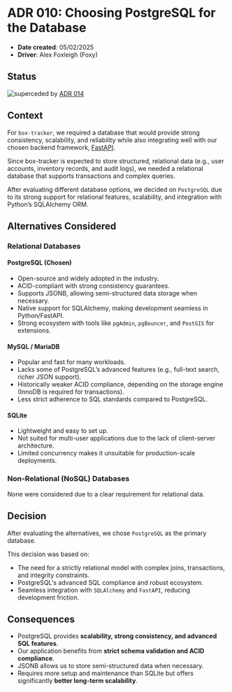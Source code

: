 # ADR 010: Choosing PostgreSQL for the Database

- **Date created**: 05/02/2025
- **Driver**: Alex Foxleigh (Foxy)

## Status

![superceded] by [ADR 014](./adr-014-replace-fast-api-with-nestjs.md)

## Context

For `box-tracker`, we required a database that would provide strong consistency, scalability, and reliability while also integrating well with our chosen backend framework, [FastAPI](./adr-009-fast-api.md).

Since box-tracker is expected to store structured, relational data (e.g., user accounts, inventory records, and audit logs), we needed a relational database that supports transactions and complex queries.

After evaluating different database options, we decided on `PostgreSQL` due to its strong support for relational features, scalability, and integration with Python’s SQLAlchemy ORM.

## Alternatives Considered

### Relational Databases

#### PostgreSQL (Chosen)

- Open-source and widely adopted in the industry.
- ACID-compliant with strong consistency guarantees.
- Supports JSONB, allowing semi-structured data storage when necessary.
- Native support for SQLAlchemy, making development seamless in Python/FastAPI.
- Strong ecosystem with tools like `pgAdmin`, `pgBouncer`, and `PostGIS` for extensions.

#### MySQL / MariaDB

- Popular and fast for many workloads.
- Lacks some of PostgreSQL’s advanced features (e.g., full-text search, richer JSON support).
- Historically weaker ACID compliance, depending on the storage engine (InnoDB is required for transactions).
- Less strict adherence to SQL standards compared to PostgreSQL.

#### SQLite

- Lightweight and easy to set up.
- Not suited for multi-user applications due to the lack of client-server architecture.
- Limited concurrency makes it unsuitable for production-scale deployments.

### Non-Relational (NoSQL) Databases

None were considered due to a clear requirement for relational data.

## Decision

After evaluating the alternatives, we chose `PostgreSQL` as the primary database.

This decision was based on:

- The need for a strictly relational model with complex joins, transactions, and integrity constraints.
- PostgreSQL's advanced SQL compliance and robust ecosystem.
- Seamless integration with `SQLAlchemy` and `FastAPI`, reducing development friction.

## Consequences

- PostgreSQL provides **scalability, strong consistency, and advanced SQL features**.
- Our application benefits from **strict schema validation and ACID compliance**.
- JSONB allows us to store semi-structured data when necessary.
- Requires more setup and maintenance than SQLite but offers significantly **better long-term scalability**.

[proposed]: https://img.shields.io/badge/Proposed-yellow?style=for-the-badge
[accepted]: https://img.shields.io/badge/Accepted-green?style=for-the-badge
[superceded]: https://img.shields.io/badge/Superceded-orange?style=for-the-badge
[rejected]: https://img.shields.io/badge/Rejected-red?style=for-the-badge
[deprecated]: https://img.shields.io/badge/Deprecated-grey?style=for-the-badge

